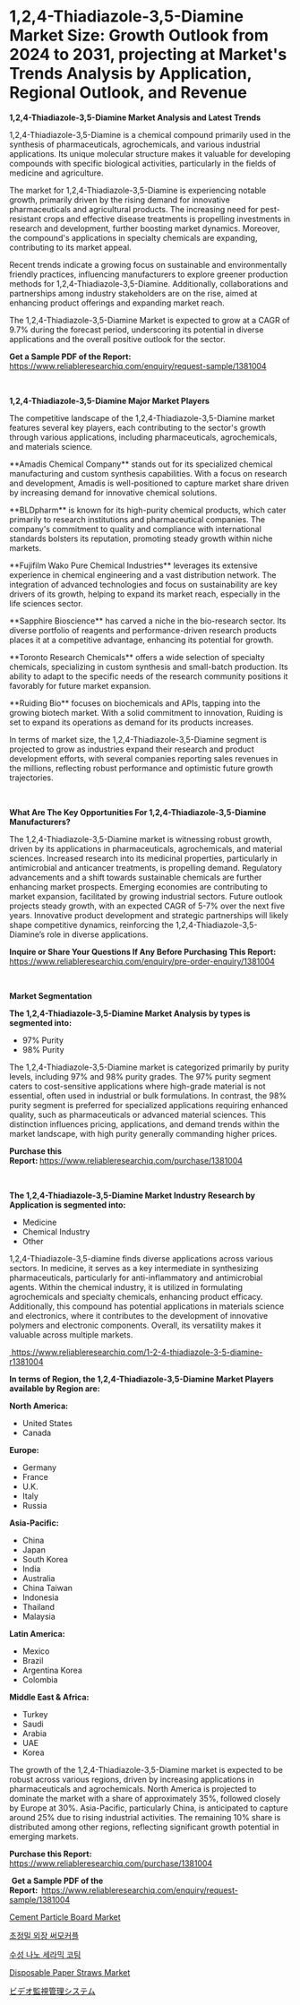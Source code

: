 <p><h1>1,2,4-Thiadiazole-3,5-Diamine Market Size: Growth Outlook from 2024 to 2031, projecting at Market's Trends Analysis by Application, Regional Outlook, and Revenue</h1></p><p><strong>1,2,4-Thiadiazole-3,5-Diamine Market Analysis and Latest Trends</strong></p>
<p><p>1,2,4-Thiadiazole-3,5-Diamine is a chemical compound primarily used in the synthesis of pharmaceuticals, agrochemicals, and various industrial applications. Its unique molecular structure makes it valuable for developing compounds with specific biological activities, particularly in the fields of medicine and agriculture.</p><p>The market for 1,2,4-Thiadiazole-3,5-Diamine is experiencing notable growth, primarily driven by the rising demand for innovative pharmaceuticals and agricultural products. The increasing need for pest-resistant crops and effective disease treatments is propelling investments in research and development, further boosting market dynamics. Moreover, the compound's applications in specialty chemicals are expanding, contributing to its market appeal.</p><p>Recent trends indicate a growing focus on sustainable and environmentally friendly practices, influencing manufacturers to explore greener production methods for 1,2,4-Thiadiazole-3,5-Diamine. Additionally, collaborations and partnerships among industry stakeholders are on the rise, aimed at enhancing product offerings and expanding market reach.</p><p>The 1,2,4-Thiadiazole-3,5-Diamine Market is expected to grow at a CAGR of 9.7% during the forecast period, underscoring its potential in diverse applications and the overall positive outlook for the sector.</p></p>
<p><strong>Get a Sample PDF of the Report:&nbsp;</strong> <a href="https://www.reliableresearchiq.com/enquiry/request-sample/1381004">https://www.reliableresearchiq.com/enquiry/request-sample/1381004</a></p>
<p>&nbsp;</p>
<p><strong>1,2,4-Thiadiazole-3,5-Diamine Major Market Players</strong></p>
<p><p>The competitive landscape of the 1,2,4-Thiadiazole-3,5-Diamine market features several key players, each contributing to the sector's growth through various applications, including pharmaceuticals, agrochemicals, and materials science. </p><p>**Amadis Chemical Company** stands out for its specialized chemical manufacturing and custom synthesis capabilities. With a focus on research and development, Amadis is well-positioned to capture market share driven by increasing demand for innovative chemical solutions. </p><p>**BLDpharm** is known for its high-purity chemical products, which cater primarily to research institutions and pharmaceutical companies. The company's commitment to quality and compliance with international standards bolsters its reputation, promoting steady growth within niche markets.</p><p>**Fujifilm Wako Pure Chemical Industries** leverages its extensive experience in chemical engineering and a vast distribution network. The integration of advanced technologies and focus on sustainability are key drivers of its growth, helping to expand its market reach, especially in the life sciences sector.</p><p>**Sapphire Bioscience** has carved a niche in the bio-research sector. Its diverse portfolio of reagents and performance-driven research products places it at a competitive advantage, enhancing its potential for growth.</p><p>**Toronto Research Chemicals** offers a wide selection of specialty chemicals, specializing in custom synthesis and small-batch production. Its ability to adapt to the specific needs of the research community positions it favorably for future market expansion.</p><p>**Ruiding Bio** focuses on biochemicals and APIs, tapping into the growing biotech market. With a solid commitment to innovation, Ruiding is set to expand its operations as demand for its products increases.</p><p>In terms of market size, the 1,2,4-Thiadiazole-3,5-Diamine segment is projected to grow as industries expand their research and product development efforts, with several companies reporting sales revenues in the millions, reflecting robust performance and optimistic future growth trajectories.</p></p>
<p>&nbsp;</p>
<p><strong>What Are The Key Opportunities For 1,2,4-Thiadiazole-3,5-Diamine Manufacturers?</strong></p>
<p><p>The 1,2,4-Thiadiazole-3,5-Diamine market is witnessing robust growth, driven by its applications in pharmaceuticals, agrochemicals, and material sciences. Increased research into its medicinal properties, particularly in antimicrobial and anticancer treatments, is propelling demand. Regulatory advancements and a shift towards sustainable chemicals are further enhancing market prospects. Emerging economies are contributing to market expansion, facilitated by growing industrial sectors. Future outlook projects steady growth, with an expected CAGR of 5-7% over the next five years. Innovative product development and strategic partnerships will likely shape competitive dynamics, reinforcing the 1,2,4-Thiadiazole-3,5-Diamine’s role in diverse applications.</p></p>
<p><strong>Inquire or Share Your Questions If Any Before Purchasing This Report:</strong> <a href="https://www.reliableresearchiq.com/enquiry/pre-order-enquiry/1381004">https://www.reliableresearchiq.com/enquiry/pre-order-enquiry/1381004</a></p>
<p>&nbsp;</p>
<p><strong>Market Segmentation</strong></p>
<p><strong>The 1,2,4-Thiadiazole-3,5-Diamine Market Analysis by types is segmented into:</strong></p>
<p><ul><li>97% Purity</li><li>98% Purity</li></ul></p>
<p><p>The 1,2,4-Thiadiazole-3,5-Diamine market is categorized primarily by purity levels, including 97% and 98% purity grades. The 97% purity segment caters to cost-sensitive applications where high-grade material is not essential, often used in industrial or bulk formulations. In contrast, the 98% purity segment is preferred for specialized applications requiring enhanced quality, such as pharmaceuticals or advanced material sciences. This distinction influences pricing, applications, and demand trends within the market landscape, with high purity generally commanding higher prices.</p></p>
<p><strong>Purchase this Report:&nbsp;</strong><a href="https://www.reliableresearchiq.com/purchase/1381004">https://www.reliableresearchiq.com/purchase/1381004</a></p>
<p>&nbsp;</p>
<p><strong>The 1,2,4-Thiadiazole-3,5-Diamine Market Industry Research by Application is segmented into:</strong></p>
<p><ul><li>Medicine</li><li>Chemical Industry</li><li>Other</li></ul></p>
<p><p>1,2,4-Thiadiazole-3,5-diamine finds diverse applications across various sectors. In medicine, it serves as a key intermediate in synthesizing pharmaceuticals, particularly for anti-inflammatory and antimicrobial agents. Within the chemical industry, it is utilized in formulating agrochemicals and specialty chemicals, enhancing product efficacy. Additionally, this compound has potential applications in materials science and electronics, where it contributes to the development of innovative polymers and electronic components. Overall, its versatility makes it valuable across multiple markets.</p></p>
<p><a href="https://www.reliableresearchiq.com/1-2-4-thiadiazole-3-5-diamine-r1381004">&nbsp;https://www.reliableresearchiq.com/1-2-4-thiadiazole-3-5-diamine-r1381004</a></p>
<p><strong>In terms of Region, the 1,2,4-Thiadiazole-3,5-Diamine Market Players available by Region are:</strong></p>
<p>
    <p> <strong> North America: </strong>
        <ul>
            <li>United States</li>
            <li>Canada</li>
        </ul>
        </p> 
    <p> <strong> Europe: </strong>
        <ul>
            <li>Germany</li>
            <li>France</li>
            <li>U.K.</li>
            <li>Italy</li>
            <li>Russia</li>
        </ul>
        </p> 
    <p> <strong> Asia-Pacific: </strong>
        <ul>
            <li>China</li>
            <li>Japan</li>
            <li>South Korea</li>
            <li>India</li>
            <li>Australia</li>
            <li>China Taiwan</li>
            <li>Indonesia</li>
            <li>Thailand</li>
            <li>Malaysia</li>
        </ul>
        </p> 
    <p> <strong> Latin America: </strong>
        <ul>
            <li>Mexico</li>
            <li>Brazil</li>
            <li>Argentina Korea</li>
            <li>Colombia</li>
        </ul>
        </p> 
    <p> <strong> Middle East & Africa: </strong>
        <ul>
            <li>Turkey</li>
            <li>Saudi</li>
            <li>Arabia</li>
            <li>UAE</li>
            <li>Korea</li>
        </ul>
    </p>
    </p>
<p><p>The growth of the 1,2,4-Thiadiazole-3,5-Diamine market is expected to be robust across various regions, driven by increasing applications in pharmaceuticals and agrochemicals. North America is projected to dominate the market with a share of approximately 35%, followed closely by Europe at 30%. Asia-Pacific, particularly China, is anticipated to capture around 25% due to rising industrial activities. The remaining 10% share is distributed among other regions, reflecting significant growth potential in emerging markets.</p></p>
<p><strong>Purchase this Report: </strong><a href="https://www.reliableresearchiq.com/purchase/1381004">https://www.reliableresearchiq.com/purchase/1381004</a></p>
<p>&nbsp;<strong>Get a Sample PDF of the Report:&nbsp;&nbsp;</strong><a href="https://www.reliableresearchiq.com/enquiry/request-sample/1381004">https://www.reliableresearchiq.com/enquiry/request-sample/1381004</a></p>
<p><strong></strong></p>
<p><p><a href="https://issuu.com/reportprime-2/docs/cement-particle-board-market-size-2_3257dc1e562c55">Cement Particle Board Market</a></p><p><a href="https://medium.com/@eva.gronbech/%EC%8A%88%ED%8D%BC-%ED%8C%8C%EC%9D%B8-%EC%8B%9C%EC%8A%A4-%EC%BC%80%EC%9D%B4%EB%93%9C-%EC%97%B4%EC%A0%84%EB%8C%80-%EC%8B%9C%EC%9E%A5-%EB%8F%99%ED%96%A5-%EB%B0%8F-%EC%8B%9C%EC%9E%A5-%EC%84%B1%EC%9E%A5-%EC%A0%84%EB%A7%9D-2024-2031-b5f4d431058a">초정밀 외장 써모커플</a></p><p><a href="https://medium.com/@patuntehjs/%EC%84%B8%EA%B3%84-water-based-nano-ceramic-coating-market-%EC%9D%80-2024%EC%97%90%EC%84%9C-2031%EB%A1%9C-%EC%97%B0%ED%8F%89%EA%B7%A0-%EC%A6%9D%EA%B0%80%EC%9C%A8%EC%9D%84-%EB%B3%B4%EC%9D%BC-%EA%B2%83%EC%9C%BC%EB%A1%9C-%EC%98%88%EC%83%81%EB%90%A9%EB%8B%88%EB%8B%A4-0cd4b826f09a">수성 나노 세라믹 코팅</a></p><p><a href="https://www.linkedin.com/pulse/evaluating-global-disposable-paper-straws-market-trends-ocyye?trackingId=XcEyCit3R3G3l7tQvqrMBw%3D%3D">Disposable Paper Straws Market</a></p><p><a href="https://medium.com/@uyjtuy6/video-surveillance-management-systems-1a85b28beb59">ビデオ監視管理システム</a></p></p>